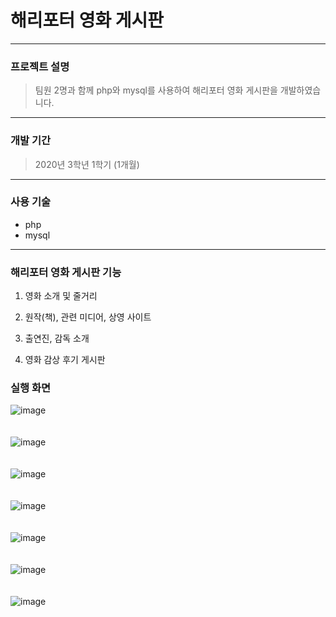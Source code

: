 # 해리포터 영화 게시판

---

### 프로젝트 설명
> 팀원 2명과 함께 php와 mysql를 사용하여 해리포터 영화 게시판을 개발하였습니다.

---

### 개발 기간
> 2020년 3학년 1학기 (1개월)

---

### 사용 기술
 + php
 + mysql

---

### 해리포터 영화 게시판 기능

1. 영화 소개 및 줄거리

2. 원작(책), 관련 미디어, 상영 사이트 

3. 출연진, 감독 소개

4. 영화 감상 후기 게시판

### 실행 화면

![image](https://user-images.githubusercontent.com/94504100/144996602-ae35cce3-e064-421c-9370-787015f2d7d7.png)
<br><br><br>
![image](https://user-images.githubusercontent.com/94504100/144997150-3e09037c-fbca-4d8f-9c1e-a60514f23b67.png)
<br><br><br>
![image](https://user-images.githubusercontent.com/94504100/144997346-f222b664-db50-4050-8f4a-a60cb3711ced.png)
<br><br><br>
![image](https://user-images.githubusercontent.com/94504100/144997393-0287c8c1-1d71-4808-94e1-a1429ba4eda5.png)
<br><br><br>
![image](https://user-images.githubusercontent.com/94504100/144996700-992c5f14-c919-4614-847f-d50d611f4cbb.png)
<br><br><br>
![image](https://user-images.githubusercontent.com/94504100/144996716-5d90869a-1822-4864-af32-fe5cae03e7ad.png)
<br><br><br>
![image](https://user-images.githubusercontent.com/94504100/144996908-c55bbba4-7bea-437c-9edf-7035574099ac.png)
